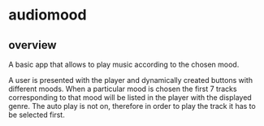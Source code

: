 # audiomood

## overview

A basic app that allows to play music according to the chosen mood.

 A user is presented with the player and dynamically created buttons with different moods. When a particular mood is chosen the first 7 tracks corresponding to that mood will be listed in the player with the displayed genre. The auto play is not on, therefore in order to play the track it has to be selected first.
